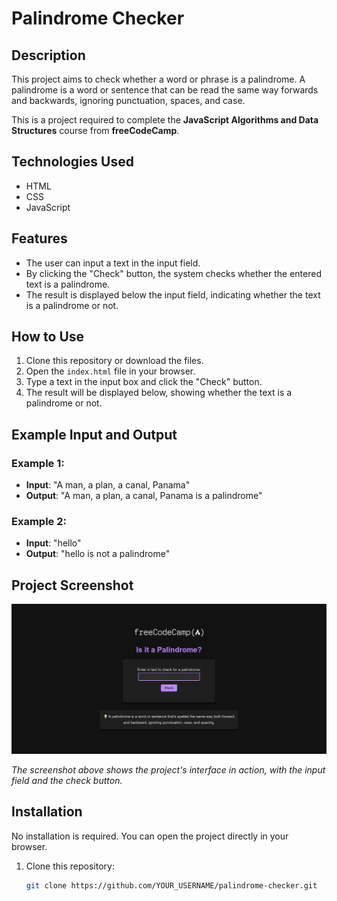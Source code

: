 # Palindrome Checker

## Description

This project aims to check whether a word or phrase is a palindrome. A palindrome is a word or sentence that can be read the same way forwards and backwards, ignoring punctuation, spaces, and case.

This is a project required to complete the **JavaScript Algorithms and Data Structures** course from **freeCodeCamp**.

## Technologies Used

-  HTML
-  CSS
-  JavaScript

## Features

-  The user can input a text in the input field.
-  By clicking the "Check" button, the system checks whether the entered text is a palindrome.
-  The result is displayed below the input field, indicating whether the text is a palindrome or not.

## How to Use

1. Clone this repository or download the files.
2. Open the `index.html` file in your browser.
3. Type a text in the input box and click the "Check" button.
4. The result will be displayed below, showing whether the text is a palindrome or not.

## Example Input and Output

### Example 1:

-  **Input**: "A man, a plan, a canal, Panama"
-  **Output**: "A man, a plan, a canal, Panama is a palindrome"

### Example 2:

-  **Input**: "hello"
-  **Output**: "hello is not a palindrome"

## Project Screenshot

![Project Screenshot](./img/palindromeScreenshot.png)

_The screenshot above shows the project's interface in action, with the input field and the check button._

## Installation

No installation is required. You can open the project directly in your browser.

1. Clone this repository:
   ```bash
   git clone https://github.com/YOUR_USERNAME/palindrome-checker.git
   ```
